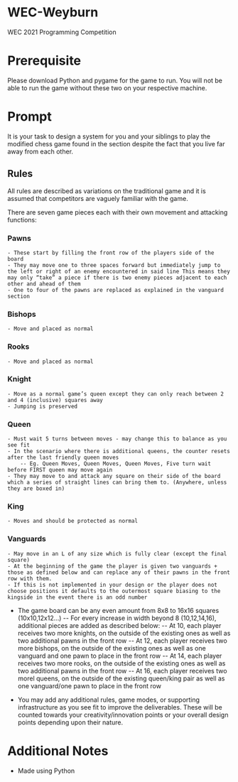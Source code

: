 # WEC-Weyburn

WEC 2021 Programming Competition

# Prerequisite

Please download Python and pygame for the game to run.
You will not be able to run the game without these two on your respective machine.

# Prompt

It is your task to design a system for you and your siblings to play the modified chess game found in the <Rules> section despite the fact that you live far away from each other.

## Rules

All rules are described as variations on the traditional game and it is assumed that competitors are vaguely familiar with the game.

There are seven game pieces each with their own movement and attacking functions:

### Pawns

    - These start by filling the front row of the players side of the board
    - They may move one to three spaces forward but immediately jump to the left or right of an enemy encountered in said line This means they may only “take” a piece if there is two enemy pieces adjacent to each other and ahead of them
    - One to four of the pawns are replaced as explained in the vanguard section

### Bishops

    - Move and placed as normal

### Rooks

    - Move and placed as normal

### Knight

    - Move as a normal game’s queen except they can only reach between 2 and 4 (inclusive) squares away
    - Jumping is preserved

### Queen

    - Must wait 5 turns between moves - may change this to balance as you see fit
    - In the scenario where there is additional queens, the counter resets after the last friendly queen moves
        -- Eg. Queen Moves, Queen Moves, Queen Moves, Five turn wait before FIRST queen may move again
    - They may move to and attack any square on their side of the board which a series of straight lines can bring them to. (Anywhere, unless they are boxed in)

### King

    - Moves and should be protected as normal

### Vanguards

    - May move in an L of any size which is fully clear (except the final square)
    - At the beginning of the game the player is given two vanguards + those as defined below and can replace any of their pawns in the front row with them.
    - If this is not implemented in your design or the player does not choose positions it defaults to the outermost square biasing to the kingside in the event there is an odd number

- The game board can be any even amount from 8x8 to 16x16 squares (10x10,12x12…)
  -- For every increase in width beyond 8 (10,12,14,16), additional pieces are added as described below:
  -- At 10, each player receives two more knights, on the outside of the existing ones as well as two additional pawns in the front row
  -- At 12, each player receives two more bishops, on the outside of the existing ones as well as one vanguard and one pawn to place in the front row
  -- At 14, each player receives two more rooks, on the outside of the existing ones as well as two additional pawns in the front row
  -- At 16, each player receives two morel queens, on the outside of the existing queen/king pair as well as one vanguard/one pawn to place in the front row

- You may add any additional rules, game modes, or supporting infrastructure as you see fit to improve the deliverables. These will be counted towards your creativity/innovation points or your overall design points depending upon their nature.

# Additional Notes

- Made using Python
